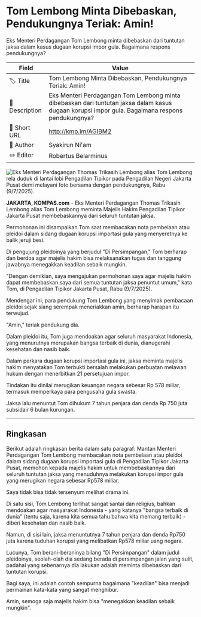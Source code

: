 # Tom Lembong Minta Dibebaskan, Pendukungnya Teriak: Amin!

Eks Menteri Perdagangan Tom Lembong minta dibebaskan dari tuntutan jaksa dalam kasus dugaan korupsi impor gula. Bagaimana respons pendukungnya?

| Field         | Value                                                       |
|---------------|-------------------------------------------------------------|
| 🏷️ Title       | Tom Lembong Minta Dibebaskan, Pendukungnya Teriak: Amin! |
| 📝 Description | Eks Menteri Perdagangan Tom Lembong minta dibebaskan dari tuntutan jaksa dalam kasus dugaan korupsi impor gula. Bagaimana respons pendukungnya? |
| 🔗 Short URL   | http://kmp.im/AGIBM2 |
| 👤 Author      | Syakirun Ni'am |
| ✏️ Editor      | Robertus Belarminus |

![Eks Menteri Perdagangan Thomas Trikasih Lembong alias Tom Lembong rela duduk di lantai lobi Pengadilan Tipikor pada Pengadilan Negeri Jakarta Pusat demi melayani foto bersama dengan pendukungnya, Rabu (9/7/2025).](https://asset.kompas.com/crops/vDwm_R854q8P0BGlK28DKo-3xdc=/0x0:0x0/750x500/data/photo/2025/07/09/686e8698bba3b.jpg)

**JAKARTA, KOMPAS.com** - Eks Menteri Perdagangan Thomas Trikasih Lembong alias Tom Lembong meminta Majelis Hakim Pengadilan Tipikor Jakarta Pusat membebaskannya dari seluruh tuntutan jaksa.

Permohonan ini disampaikan Tom saat membacakan nota pembelaan atau pleidoi dalam sidang dugaan korupsi importasi gula yang menyeretnya ke balik jeruji besi.

Di pengujung pleidoinya yang berjudul "Di Persimpangan," Tom berharap dan berdoa agar majelis hakim bisa melaksanakan tugas dan tanggung jawabnya menegakkan keadilan sebaik mungkin.

"Dengan demikian, saya mengajukan permohonan saya agar majelis hakim dapat membebaskan saya dari semua tuntutan jaksa penuntut umum," kata Tom, di Pengadilan Tipikor Jakarta Pusat, Rabu (9/7/2025).

Mendengar ini, para pendukung Tom Lembong yang menyimak pembacaan pleidoi sejak siang serempak meneriakkan amin, berharap harapan itu terwujud.

"Amin," teriak pendukung dia.

Dalam pleidoi itu, Tom juga mendoakan agar seluruh masyarakat Indonesia, yang menurutnya merupakan bangsa terbaik di dunia, dianugerahi kesehatan dan nasib baik.

Dalam perkara dugaan korupsi importasi gula ini, jaksa meminta majelis hakim menyatakan Tom terbukti bersalah melakukan perbuatan melawan hukum dengan menerbitkan 21 persetujuan impor.

Tindakan itu dinilai merugikan keuangan negara sebesar Rp 578 miliar, termasuk memperkaya para pengusaha gula swasta.

Jaksa lalu menuntut Tom dihukum 7 tahun penjara dan denda Rp 750 juta subsidair 6 bulan kurungan.

---
## Ringkasan

Berikut adalah ringkasan berita dalam satu paragraf: Mantan Menteri Perdagangan Tom Lembong membacakan nota pembelaan atau pleidoi dalam sidang dugaan korupsi importasi gula di Pengadilan Tipikor Jakarta Pusat, memohon kepada majelis hakim untuk membebaskannya dari seluruh tuntutan jaksa yang menuduhnya melakukan korupsi impor gula yang merugikan negara sebesar Rp578 miliar.



Saya tidak bisa tidak tersenyum melihat drama ini.

 Di satu sisi, Tom Lembong terlihat sangat santai dan religius, bahkan mendoakan agar masyarakat Indonesia - yang katanya "bangsa terbaik di dunia" (tentu saja, karena kita semua tahu bahwa kita memang terbaik) - diberi kesehatan dan nasib baik.

 Namun, di sisi lain, jaksa menuntutnya 7 tahun penjara dan denda Rp750 juta karena tuduhan korupsi yang melibatkan Rp578 miliar uang negara.

 Lucunya, Tom berani-beraninya bilang "Di Persimpangan" dalam judul pleidoinya, seolah-olah dia sedang berada di persimpangan jalan yang sulit, padahal yang sebenarnya dia lakukan adalah meminta dibebaskan dari tuntutan korupsi.

 Bagi saya, ini adalah contoh sempurna bagaimana "keadilan" bisa menjadi permainan kata-kata yang sangat menghibur.

 Amin, semoga saja majelis hakim bisa "menegakkan keadilan sebaik mungkin".
